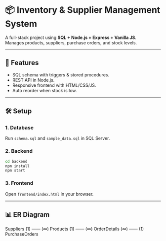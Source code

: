 # 📦 Inventory & Supplier Management System

A full-stack project using **SQL + Node.js + Express + Vanilla JS**.  
Manages products, suppliers, purchase orders, and stock levels.

---

## 🚀 Features
- SQL schema with triggers & stored procedures.
- REST API in Node.js.
- Responsive frontend with HTML/CSS/JS.
- Auto reorder when stock is low.

---

## 🛠️ Setup
### 1. Database
Run `schema.sql` and `sample_data.sql` in SQL Server.

### 2. Backend
```bash
cd backend
npm install
npm start
```

### 3. Frontend
Open `frontend/index.html` in your browser.

---

## 📊 ER Diagram
Suppliers (1) —— (∞) Products (1) —— (∞) OrderDetails (∞) —— (1) PurchaseOrders
